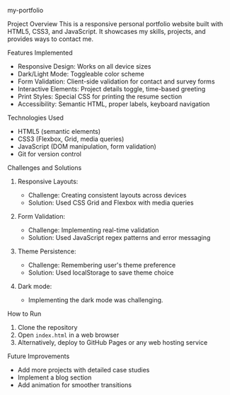 ﻿my-portfolio

 Project Overview
This is a responsive personal portfolio website built with HTML5, CSS3, and JavaScript. It showcases my skills, projects, and provides ways to contact me.

Features Implemented
- Responsive Design: Works on all device sizes
- Dark/Light Mode: Toggleable color scheme
- Form Validation: Client-side validation for contact and survey forms
- Interactive Elements: Project details toggle, time-based greeting
- Print Styles: Special CSS for printing the resume section
- Accessibility: Semantic HTML, proper labels, keyboard navigation

Technologies Used
- HTML5 (semantic elements)
- CSS3 (Flexbox, Grid, media queries)
- JavaScript (DOM manipulation, form validation)
- Git for version control

Challenges and Solutions
1. Responsive Layouts: 
   - Challenge: Creating consistent layouts across devices
   - Solution: Used CSS Grid and Flexbox with media queries

2. Form Validation:
   - Challenge: Implementing real-time validation
   - Solution: Used JavaScript regex patterns and error messaging

3. Theme Persistence:
   - Challenge: Remembering user's theme preference
   - Solution: Used localStorage to save theme choice
4. Dark mode:
   - Implementing the dark mode was challenging.

How to Run
1. Clone the repository
2. Open `index.html` in a web browser
3. Alternatively, deploy to GitHub Pages or any web hosting service

Future Improvements
- Add more projects with detailed case studies
- Implement a blog section
- Add animation for smoother transitions

